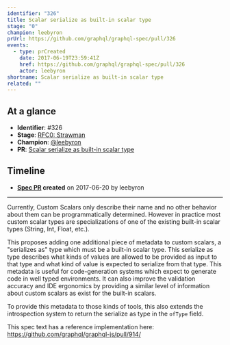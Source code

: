 ```yaml
---
identifier: "326"
title: Scalar serialize as built-in scalar type
stage: "0"
champion: leebyron
prUrl: https://github.com/graphql/graphql-spec/pull/326
events:
  - type: prCreated
    date: 2017-06-19T23:59:41Z
    href: https://github.com/graphql/graphql-spec/pull/326
    actor: leebyron
shortname: Scalar serialize as built-in scalar type
related: ""
---
```


## At a glance

- **Identifier**: #326
- **Stage**: [RFC0: Strawman](https://github.com/graphql/graphql-spec/blob/main/CONTRIBUTING.md#stage-0-strawman)
- **Champion**: [@leebyron](https://github.com/leebyron)
- **PR**: [Scalar serialize as built-in scalar type](https://github.com/graphql/graphql-spec/pull/326)

<!-- BEGIN_CUSTOM_TEXT -->



<!-- END_CUSTOM_TEXT -->

## Timeline

- **[Spec PR](https://github.com/graphql/graphql-spec/pull/326) created** on 2017-06-20 by leebyron

<!-- VERBATIM -->

---

Currently, Custom Scalars only describe their name and no other behavior about them can be programmatically determined. However in practice most custom scalar types are specializations of one of the existing built-in scalar types (String, Int, Float, etc.).

This proposes adding one additional piece of metadata to custom scalars, a "serializes as" type which must be a built-in scalar type. This serialize as type describes what kinds of values are allowed to be provided as input to that type and what kind of value is expected to serialize from that type. This metadata is useful for code-generation systems which expect to generate code in well typed environments. It can also improve the validation accuracy and IDE ergonomics by providing a similar level of information about custom scalars as exist for the built-in scalars.

To provide this metadata to those kinds of tools, this also extends the introspection system to return the serialize as type in the `ofType` field.

This spec text has a reference implementation here: https://github.com/graphql/graphql-js/pull/914/
